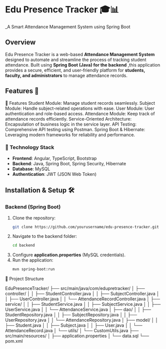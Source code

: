 
# **Edu Presence Tracker 🎓📊**  
_A Smart Attendance Management System using Spring Boot 

## **Overview**  
Edu Presence Tracker is a web-based **Attendance Management System** designed to automate and streamline the process of tracking student attendance. Built using **Spring Boot (Java) for the backend** ,this application provides a secure, efficient, and user-friendly platform for **students, faculty, and administrators** to manage attendance records.

## **Features 🚀**  
🚀 Features
Student Module: Manage student records seamlessly.
Subject Module: Handle subject-related operations with ease.
User Module: User authentication and role-based access.
Attendance Module: Keep track of attendance records efficiently.
Service-Oriented Architecture: Encapsulation of business logic in the service layer.
API Testing: Comprehensive API testing using Postman.
Spring Boot & Hibernate: Leveraging modern frameworks for reliability and performance.

### 🔹 **Technology Stack**  
- **Frontend**: Angular, TypeScript, Bootstrap  
- **Backend**: Java, Spring Boot, Spring Security, Hibernate  
- **Database**: MySQL  
- **Authentication**: JWT (JSON Web Token)  

## **Installation & Setup 🛠️**  
### **Backend (Spring Boot)**  
1. Clone the repository:  
   ```bash
   git clone https://github.com/yourusername/edu-presence-tracker.git
   ```
2. Navigate to the backend folder:  
   ```bash
   cd backend
   ```
3. Configure **application.properties** (MySQL credentials).  
4. Run the application:  
   ```bash
   mvn spring-boot:run
   ```

  📂 Project Structure

EduPresenceTracker/
├── src/main/java/com/edupretracker/
│   ├── controller/
│   │   ├── StudentController.java
│   │   ├── SubjectController.java
│   │   ├── UserController.java
│   │   └── AttendanceRecordController.java
│   ├── service/
│   │   ├── StudentService.java
│   │   ├── SubjectService.java
│   │   ├── UserService.java
│   │   └── AttendanceService.java
│   ├── dao/
│   │   ├── StudentRepository.java
│   │   ├── SubjectRepository.java
│   │   ├── UserRepository.java
│   │   └── AttendanceRepository.java
│   ├── model/
│   │   ├── Student.java
│   │   ├── Subject.java
│   │   ├── User.java
│   │   └── AttendanceRecord.java
│   └── utils/
│       └── CustomUtils.java
├── src/main/resources/
│   ├── application.properties
│   └── data.sql
└── pom.xml
